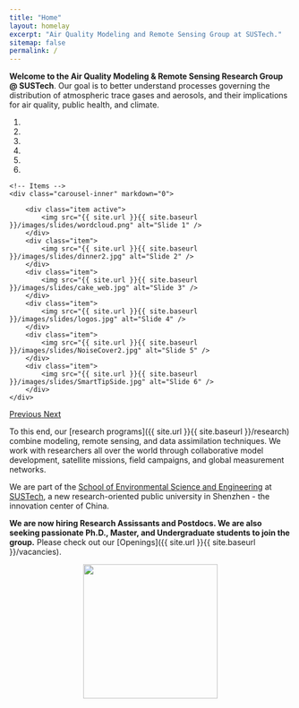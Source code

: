 ```yaml
---
title: "Home"
layout: homelay
excerpt: "Air Quality Modeling and Remote Sensing Group at SUSTech."
sitemap: false
permalink: /
---
```


**Welcome to the Air Quality Modeling & Remote Sensing Research Group @ SUSTech**. 
Our goal is to better understand processes governing the distribution of atmospheric trace gases and aerosols, and their implications for air quality, public health, and climate.

<div markdown="0" id="carousel" class="carousel slide" data-ride="carousel" data-interval="6000" data-pause="hover" >
    <!-- Menu -->
    <ol class="carousel-indicators">
        <li data-target="#carousel" data-slide-to="0" class="active"></li>
        <li data-target="#carousel" data-slide-to="1"></li>
        <li data-target="#carousel" data-slide-to="2"></li>
        <li data-target="#carousel" data-slide-to="3"></li>
        <li data-target="#carousel" data-slide-to="4"></li>
        <li data-target="#carousel" data-slide-to="5"></li>
    </ol>

    <!-- Items -->
    <div class="carousel-inner" markdown="0">

        <div class="item active">
            <img src="{{ site.url }}{{ site.baseurl }}/images/slides/wordcloud.png" alt="Slide 1" />
        </div>
        <div class="item">
            <img src="{{ site.url }}{{ site.baseurl }}/images/slides/dinner2.jpg" alt="Slide 2" />
        </div>
        <div class="item">
            <img src="{{ site.url }}{{ site.baseurl }}/images/slides/cake_web.jpg" alt="Slide 3" />
        </div>
        <div class="item">
            <img src="{{ site.url }}{{ site.baseurl }}/images/slides/logos.jpg" alt="Slide 4" />
        </div>
        <div class="item">
            <img src="{{ site.url }}{{ site.baseurl }}/images/slides/NoiseCover2.jpg" alt="Slide 5" />
        </div>
        <div class="item">
            <img src="{{ site.url }}{{ site.baseurl }}/images/slides/SmartTipSide.jpg" alt="Slide 6" />
        </div>
    </div>
  <a class="left carousel-control" href="#carousel" role="button" data-slide="prev">
    <span class="glyphicon glyphicon-chevron-left" aria-hidden="true"></span>
    <span class="sr-only">Previous</span>
  </a>
  <a class="right carousel-control" href="#carousel" role="button" data-slide="next">
    <span class="glyphicon glyphicon-chevron-right" aria-hidden="true"></span>
    <span class="sr-only">Next</span>
  </a>
</div>

To this end, our [research programs]({{ site.url }}{{ site.baseurl }}/research) combine modeling, remote sensing, and data assimilation techniques.
We work with researchers all over the world through collaborative model development, satellite missions, field campaigns, and global measurement networks.

We are part of the [School of Environmental Science and Engineering](https://ese.sustc.edu.cn/en/) at [SUSTech](https://www.sustech.edu.cn/en), a new research-oriented public university in Shenzhen - the innovation center of China.

**We are now hiring Research Assissants and Postdocs. 
We are also seeking passionate Ph.D., Master, and Undergraduate students to join the group.**
Please check out our [Openings]({{ site.url }}{{ site.baseurl }}/vacancies).

<p style="text-align:center;"><img src="{{ site.url }}{{ site.baseurl }}/images/sustech_logo.png" style="width: 240px">
